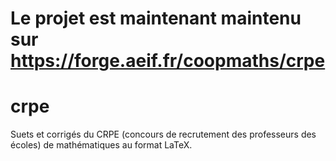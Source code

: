 # Le projet est maintenant maintenu sur https://forge.aeif.fr/coopmaths/crpe 

# crpe

Suets et corrigés du CRPE (concours de recrutement des professeurs des écoles) de mathématiques au format LaTeX.
